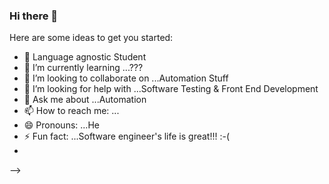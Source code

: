 ### Hi there 👋


Here are some ideas to get you started:

- 🔭 Language agnostic Student
- 🌱 I’m currently learning ...???
- 👯 I’m looking to collaborate on ...Automation Stuff
- 🤔 I’m looking for help with ...Software Testing & Front End Development
- 💬 Ask me about ...Automation
- 📫 How to reach me: ...
- 😄 Pronouns: ...He
- ⚡ Fun fact: ...Software engineer's life is great!!! :-(
- 
-->
